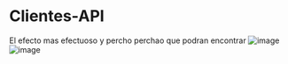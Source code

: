 ﻿# Clientes-API

El efecto mas efectuoso y percho perchao que podran encontrar 
![image](https://user-images.githubusercontent.com/93692680/154396831-7b7ff799-bc7e-49f5-aa64-d8c013d87b0e.png)
![image](https://user-images.githubusercontent.com/93692680/154396871-b269ecd3-9dc1-4d9e-bdb9-a40903d35179.png)
